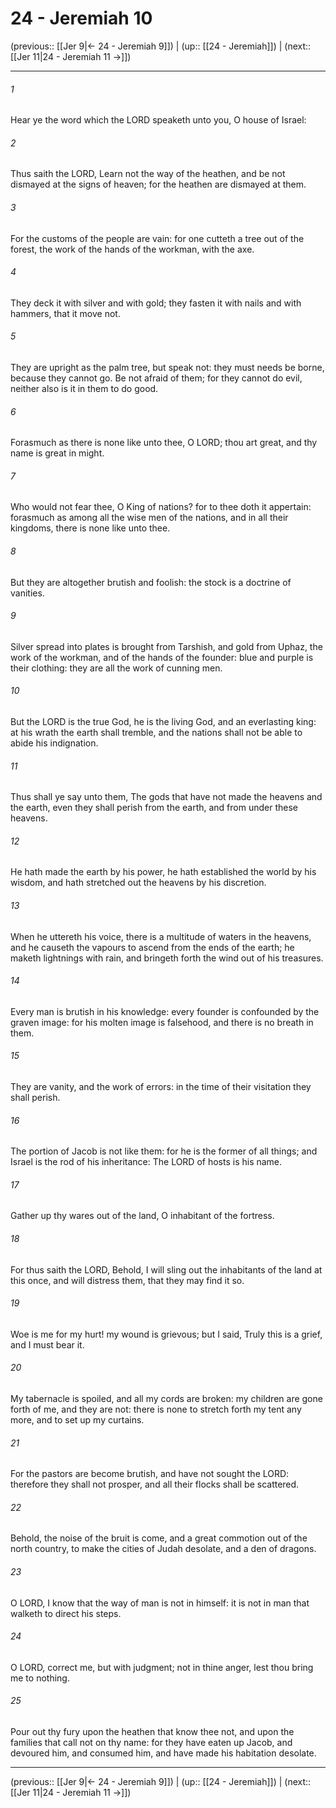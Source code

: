 # 24 - Jeremiah 10

(previous:: [[Jer 9|← 24 - Jeremiah 9]]) | (up:: [[24 - Jeremiah]]) | (next:: [[Jer 11|24 - Jeremiah 11 →]])

***


###### 1 
Hear ye the word which the LORD speaketh unto you, O house of Israel: 

###### 2 
Thus saith the LORD, Learn not the way of the heathen, and be not dismayed at the signs of heaven; for the heathen are dismayed at them. 

###### 3 
For the customs of the people are vain: for one cutteth a tree out of the forest, the work of the hands of the workman, with the axe. 

###### 4 
They deck it with silver and with gold; they fasten it with nails and with hammers, that it move not. 

###### 5 
They are upright as the palm tree, but speak not: they must needs be borne, because they cannot go. Be not afraid of them; for they cannot do evil, neither also is it in them to do good. 

###### 6 
Forasmuch as there is none like unto thee, O LORD; thou art great, and thy name is great in might. 

###### 7 
Who would not fear thee, O King of nations? for to thee doth it appertain: forasmuch as among all the wise men of the nations, and in all their kingdoms, there is none like unto thee. 

###### 8 
But they are altogether brutish and foolish: the stock is a doctrine of vanities. 

###### 9 
Silver spread into plates is brought from Tarshish, and gold from Uphaz, the work of the workman, and of the hands of the founder: blue and purple is their clothing: they are all the work of cunning men. 

###### 10 
But the LORD is the true God, he is the living God, and an everlasting king: at his wrath the earth shall tremble, and the nations shall not be able to abide his indignation. 

###### 11 
Thus shall ye say unto them, The gods that have not made the heavens and the earth, even they shall perish from the earth, and from under these heavens. 

###### 12 
He hath made the earth by his power, he hath established the world by his wisdom, and hath stretched out the heavens by his discretion. 

###### 13 
When he uttereth his voice, there is a multitude of waters in the heavens, and he causeth the vapours to ascend from the ends of the earth; he maketh lightnings with rain, and bringeth forth the wind out of his treasures. 

###### 14 
Every man is brutish in his knowledge: every founder is confounded by the graven image: for his molten image is falsehood, and there is no breath in them. 

###### 15 
They are vanity, and the work of errors: in the time of their visitation they shall perish. 

###### 16 
The portion of Jacob is not like them: for he is the former of all things; and Israel is the rod of his inheritance: The LORD of hosts is his name. 

###### 17 
Gather up thy wares out of the land, O inhabitant of the fortress. 

###### 18 
For thus saith the LORD, Behold, I will sling out the inhabitants of the land at this once, and will distress them, that they may find it so. 

###### 19 
Woe is me for my hurt! my wound is grievous; but I said, Truly this is a grief, and I must bear it. 

###### 20 
My tabernacle is spoiled, and all my cords are broken: my children are gone forth of me, and they are not: there is none to stretch forth my tent any more, and to set up my curtains. 

###### 21 
For the pastors are become brutish, and have not sought the LORD: therefore they shall not prosper, and all their flocks shall be scattered. 

###### 22 
Behold, the noise of the bruit is come, and a great commotion out of the north country, to make the cities of Judah desolate, and a den of dragons. 

###### 23 
O LORD, I know that the way of man is not in himself: it is not in man that walketh to direct his steps. 

###### 24 
O LORD, correct me, but with judgment; not in thine anger, lest thou bring me to nothing. 

###### 25 
Pour out thy fury upon the heathen that know thee not, and upon the families that call not on thy name: for they have eaten up Jacob, and devoured him, and consumed him, and have made his habitation desolate.

***

(previous:: [[Jer 9|← 24 - Jeremiah 9]]) | (up:: [[24 - Jeremiah]]) | (next:: [[Jer 11|24 - Jeremiah 11 →]])
